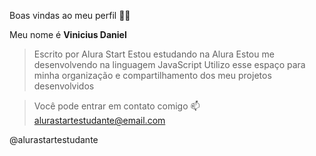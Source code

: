 Boas vindas ao meu perfil 💙💙

Meu nome é **Vinicius Daniel**

> Escrito por Alura Start
> Estou estudando na Alura
> Estou me desenvolvendo na linguagem JavaScript
> Utilizo esse espaço para minha organização e compartilhamento dos meu projetos desenvolvidos

> Você pode entrar em contato comigo 📫
alurastartestudante@email.com

@alurastartestudante
